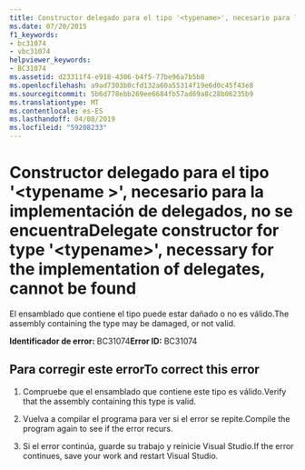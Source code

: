 ```yaml
---
title: Constructor delegado para el tipo '<typename>', necesario para la implementación de delegados, no se encuentra
ms.date: 07/20/2015
f1_keywords:
- bc31074
- vbc31074
helpviewer_keywords:
- BC31074
ms.assetid: d23311f4-e918-4306-b4f5-77be96a7b5b8
ms.openlocfilehash: a9ad7303b0cfd132a60a55314f19e6d0c45f43e8
ms.sourcegitcommit: 5b6d778ebb269ee6684fb57ad69a8c28b06235b9
ms.translationtype: MT
ms.contentlocale: es-ES
ms.lasthandoff: 04/08/2019
ms.locfileid: "59208233"
---
```

# <a name="delegate-constructor-for-type-typename-necessary-for-the-implementation-of-delegates-cannot-be-found"></a><span data-ttu-id="11cf7-102">Constructor delegado para el tipo '\<typename >', necesario para la implementación de delegados, no se encuentra</span><span class="sxs-lookup"><span data-stu-id="11cf7-102">Delegate constructor for type '\<typename>', necessary for the implementation of delegates, cannot be found</span></span>
<span data-ttu-id="11cf7-103">El ensamblado que contiene el tipo puede estar dañado o no es válido.</span><span class="sxs-lookup"><span data-stu-id="11cf7-103">The assembly containing the type may be damaged, or not valid.</span></span>  
  
 <span data-ttu-id="11cf7-104">**Identificador de error:** BC31074</span><span class="sxs-lookup"><span data-stu-id="11cf7-104">**Error ID:** BC31074</span></span>  
  
## <a name="to-correct-this-error"></a><span data-ttu-id="11cf7-105">Para corregir este error</span><span class="sxs-lookup"><span data-stu-id="11cf7-105">To correct this error</span></span>  
  
1.  <span data-ttu-id="11cf7-106">Compruebe que el ensamblado que contiene este tipo es válido.</span><span class="sxs-lookup"><span data-stu-id="11cf7-106">Verify that the assembly containing this type is valid.</span></span>  
  
2.  <span data-ttu-id="11cf7-107">Vuelva a compilar el programa para ver si el error se repite.</span><span class="sxs-lookup"><span data-stu-id="11cf7-107">Compile the program again to see if the error recurs.</span></span>  
  
3.  <span data-ttu-id="11cf7-108">Si el error continúa, guarde su trabajo y reinicie Visual Studio.</span><span class="sxs-lookup"><span data-stu-id="11cf7-108">If the error continues, save your work and restart Visual Studio.</span></span>  
